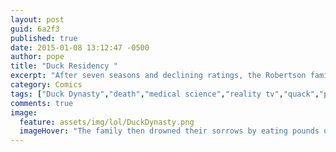 ```yaml
---
layout: post
guid: 6a2f3
published: true
date: 2015-01-08 13:12:47 -0500
author: pope
title: "Duck Residency "
excerpt: "After seven seasons and declining ratings, the Robertson family has become somewhat desperate for fresh ideas to reinvigorate the Dynasty."
category: Comics
tags: ["Duck Dynasty","death","medical science","reality tv","quack","puns","he'll be fine it's all scripted"]
comments: true 
image:
  feature: assets/img/lol/DuckDynasty.png
  imageHover: "The family then drowned their sorrows by eating pounds of bread crumbs given to them at a local park by a kindly old woman."
---
```


